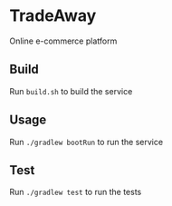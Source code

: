 # TradeAway

Online e-commerce platform

## Build

Run ``build.sh`` to build the service

## Usage

Run ``./gradlew bootRun`` to run the service

## Test

Run ``./gradlew test`` to run the tests
